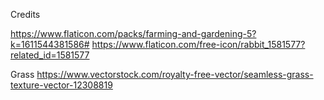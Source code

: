 
Credits

https://www.flaticon.com/packs/farming-and-gardening-5?k=1611544381586#
https://www.flaticon.com/free-icon/rabbit_1581577?related_id=1581577

Grass
https://www.vectorstock.com/royalty-free-vector/seamless-grass-texture-vector-12308819